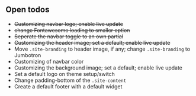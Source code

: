 ## Open todos

* ~~Customizing navbar logo; enable live update~~
* ~~change Fontawesome loading to smaller option~~
* ~~Seperate the navbar toggle to an own partial~~
* ~~Customizing the header image; set a default; enable live update~~
* Move `.site-branding` to header image, if any; change `.site-branding` to Jumbotron
* Customizing of navbar color
* Customizing the background image; set a default; enable live update
* Set a default logo on theme setup/switch
* Change padding-bottom of the `.site-content`
* Create a default footer with a default widget